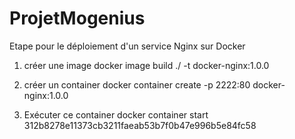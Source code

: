 # ProjetMogenius
Etape pour le déploiement d'un service Nginx sur Docker
1. créer une image
  docker image build ./ -t docker-nginx:1.0.0

3. créer un container 
  docker container create -p 2222:80 docker-nginx:1.0.0

5. Exécuter ce container
  docker container start 312b8278e11373cb3211faeab53b7f0b47e996b5e84fc58
